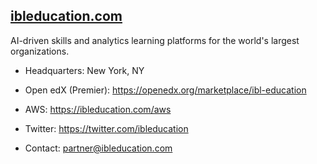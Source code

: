 ## [ibleducation.com](https://ibleducation.com)

AI-driven skills and analytics learning platforms for the world's largest organizations.

* Headquarters: New York, NY

* Open edX (Premier): https://openedx.org/marketplace/ibl-education
* AWS: https://ibleducation.com/aws

* Twitter: https://twitter.com/ibleducation
* Contact: partner@ibleducation.com

